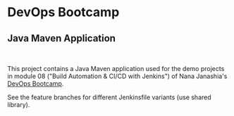 # DevOps Bootcamp
## Java Maven Application
<br />

This project contains a Java Maven application used for the demo projects in module 08 ("Build Automation & CI/CD with Jenkins") of Nana Janashia's [DevOps Bootcamp](https://www.techworld-with-nana.com/devops-bootcamp).

See the feature branches for different Jenkinsfile variants (use shared library).
